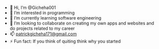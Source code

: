- 👋 Hi, I’m @Gicheha001
- 👀 I’m interested in programming
- 🌱 I’m currently learning software engineering
- 💞️ I’m looking to collaborate on creating my own apps and websites and do projects related to my career
- 📫 patrickgicheha171@gmail.com
- ⚡ Fun fact: If you think of quiting think why you started 

<!---
Gicheha001/Gicheha001 is a ✨ special ✨ repository because its `README.md` (this file) appears on your GitHub profile.
You can click the Preview link to take a look at your changes.
--->
